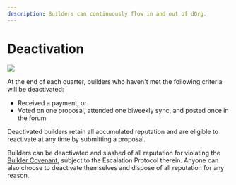 ```yaml
---
description: Builders can continuously flow in and out of dOrg.
---
```


# Deactivation

![](https://media2.giphy.com/media/TrOMR6REnWN1u/giphy.gif?cid=ecf05e475olmysndp9wciiouoodkrlec1hne62jdz46l16yp&rid=giphy.gif&ct=g)

At the end of each quarter, builders who haven't met the following criteria will be deactivated:

* Received a payment, or
* Voted on one proposal, attended one biweekly sync, and posted once in the forum

Deactivated builders retain all accumulated reputation and are eligible to reactivate at any time by submitting a proposal.

Builders can be deactivated and slashed of all reputation for violating the [Builder Covenant](covenant.md), subject to the Escalation Protocol therein. Anyone can also choose to deactivate themselves and dispose of all reputation for any reason.


